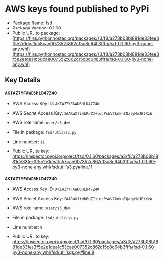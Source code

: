 # AWS keys found published to PyPi

* Package Name: fsd
* Package Version: 0.1.60
* Public URL to package: [https://files.pythonhosted.org/packages/a3/f8/a273b08b1881de33fee3f5e2e1dea1c58cae007352c862c15c8c64b3fffa/fsd-0.1.60-py3-none-any.whl](https://files.pythonhosted.org/packages/a3/f8/a273b08b1881de33fee3f5e2e1dea1c58cae007352c862c15c8c64b3fffa/fsd-0.1.60-py3-none-any.whl)

## Key Details

### `AKIAZ7YFAWD6HLD47Z4O`

* AWS Access Key ID: `AKIAZ7YFAWD6HLD47Z4O`
* AWS Secret Access Key: `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` 
* AWS role name: `user/s3_dev`
* File in package: `fsd/util/s3.py`
* Line number: `11`

* Public URL to key: https://inspector.pypi.io/project/fsd/0.1.60/packages/a3/f8/a273b08b1881de33fee3f5e2e1dea1c58cae007352c862c15c8c64b3fffa/fsd-0.1.60-py3-none-any.whl/fsd/util/s3.py#line.11



### `AKIAZ7YFAWD6HLD47Z4O`

* AWS Access Key ID: `AKIAZ7YFAWD6HLD47Z4O`
* AWS Secret Access Key: `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` 
* AWS role name: `user/s3_dev`
* File in package: `fsd/util/sqs.py`
* Line number: `9`

* Public URL to key: https://inspector.pypi.io/project/fsd/0.1.60/packages/a3/f8/a273b08b1881de33fee3f5e2e1dea1c58cae007352c862c15c8c64b3fffa/fsd-0.1.60-py3-none-any.whl/fsd/util/sqs.py#line.9


